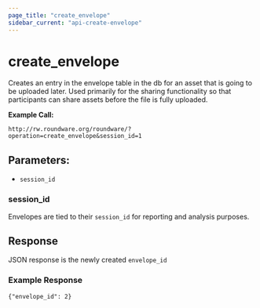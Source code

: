```yaml
---
page_title: "create_envelope"
sidebar_current: "api-create-envelope"
---
```


# create_envelope

Creates an entry in the envelope table in the db for an asset that is going to be uploaded later. Used primarily for the sharing functionality so that participants can share assets before the file is fully uploaded.

**Example Call:**

```
http://rw.roundware.org/roundware/?operation=create_envelope&session_id=1
```

## Parameters:

* `session_id`

### session_id

Envelopes are tied to their `session_id` for reporting and analysis purposes.


## Response

JSON response is the newly created `envelope_id`

### Example Response

```
{"envelope_id": 2}
```
